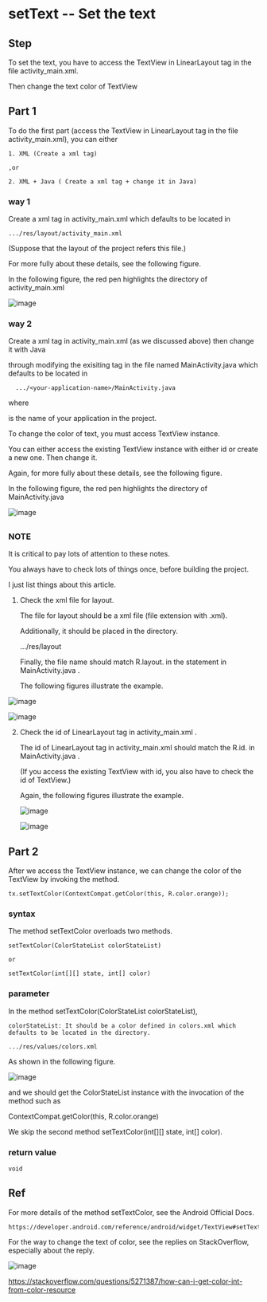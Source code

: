 # setText -- Set the text 
## Step
To set the text, you have to access the TextView in LinearLayout tag in the file activity_main.xml.

Then change the text color of TextView 

## Part 1
To do the first part (access the TextView in LinearLayout tag in the file activity_main.xml), you can either

    1. XML (Create a xml tag)
    
    ,or
    
    2. XML + Java ( Create a xml tag + change it in Java)
    



### way 1

Create a xml tag in activity_main.xml which defaults to be located in 

    .../res/layout/activity_main.xml

(Suppose that the layout of the project refers this file.)

For more fully about these details, see the following figure.

In the following figure, the red pen highlights the directory of activity_main.xml


![image](https://github.com/40843245/PhoneDevelopment/assets/75050655/033c2b4c-2344-43a2-8beb-f6266429a958)

      
 ### way 2

  Create a xml tag in activity_main.xml (as we discussed above) then change it with Java 
   
  through modifying the exisiting tag in the file named MainActivity.java which defaults to be located in 
   
      .../<your-application-name>/MainActivity.java
  
  where 
     
  <your-application-name> is the name of your application in the project.
    
  
  To change the color of text, you must access TextView instance.
    
  You can either access the existing TextView instance with either id or create a new one. Then change it.
 

  Again, for more fully about these details, see the following figure.

  In the following figure, the red pen highlights the directory of MainActivity.java
  
  ![image](https://github.com/40843245/PhoneDevelopment/assets/75050655/3284431a-f087-47d6-97ba-e31c0da7c61e)

## 
    
    
### NOTE
   
It is critical to pay lots of attention to these notes.
    
You always have to check lots of things once, before building the project. 
    
I just list things about this article.
    
1. Check the xml file for layout.
    
   The file for layout should be a xml file (file extension with .xml).
    
    Additionally, it should be placed in the directory.
    
    .../res/layout
    
    Finally, the file name should match R.layout.<filename> in the statement in MainActivity.java .
    
    The following figures illustrate the example.
    
![image](https://github.com/40843245/PhoneDevelopment/assets/75050655/ec0c1347-ef27-47e2-b40e-4c5ed8a5984e)
    
![image](https://github.com/40843245/PhoneDevelopment/assets/75050655/f7ef4ec1-b11f-478c-9552-36a3413a19eb)

    
 2. Check the id of LinearLayout tag in activity_main.xml .

    The id of LinearLayout tag in activity_main.xml should match the R.id.<idName> in MainActivity.java .
    
    (If you access the existing TextView with id, you also have to check the id of TextView.)
    
    Again, the following figures illustrate the example.
    
    ![image](https://github.com/40843245/PhoneDevelopment/assets/75050655/92f25ca6-3286-4072-9604-770233103698)
    
    ![image](https://github.com/40843245/PhoneDevelopment/assets/75050655/9f5987cf-4fdb-4a0a-a31e-642b6fa54638)
    
## Part 2 
    
After we access the TextView instance, we can change the color of the TextView by invoking the method.
    
    tx.setTextColor(ContextCompat.getColor(this, R.color.orange));
 
### syntax
    
The method setTextColor overloads two methods.
    
    setTextColor(ColorStateList colorStateList)
    
    or 
    
    setTextColor(int[][] state, int[] color)
    
### parameter
In the method setTextColor(ColorStateList colorStateList),
    
    colorStateList: It should be a color defined in colors.xml which defaults to be located in the directory.
    
    .../res/values/colors.xml
    
As shown in the following figure.
    
![image](https://github.com/40843245/PhoneDevelopment/assets/75050655/b445a58b-a86d-4db0-9557-8e444edaef4b)
    
and we should get the ColorStateList instance with the invocation of the method such as 
    
ContextCompat.getColor(this, R.color.orange)

We skip the second method setTextColor(int[][] state, int[] color).
    
### return value
    void 
    
## Ref
For more details of the method setTextColor, see the Android Official Docs.
    
    https://developer.android.com/reference/android/widget/TextView#setTextColor(android.content.res.ColorStateList)
    
For the way to change the text of color, see the replies on StackOverflow, especially about the reply.
    
![image](https://github.com/40843245/PhoneDevelopment/assets/75050655/38e56500-839b-47a7-a80e-ce3358c43357)

    
 https://stackoverflow.com/questions/5271387/how-can-i-get-color-int-from-color-resource
    
    

    

    
